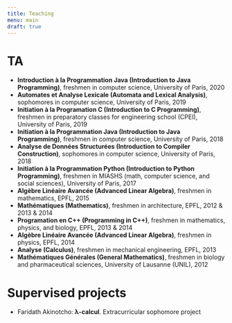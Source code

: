 ```yaml
---
title: Teaching
menu: main
draft: true
---
```


# TA

* **Introduction à la Programmation Java (Introduction to Java Programming)**,
  freshmen in computer science, University of Paris, 2020
* **Automates et Analyse Lexicale (Automata and Lexical Analysis)**, sophomores
  in computer science, University of Paris, 2019
* **Initiation à la Programation C (Introduction to C Programming)**, freshmen
  in preparatory classes for engineering school (CPEI), University of Paris,
  2019
* **Initiation à la Programmation Java (Introduction to Java Programming)**,
  freshmen in computer science, University of Paris, 2018
* **Analyse de Données Structurées (Introduction to Compiler Construction)**,
  sophomores in computer science, University of Paris, 2018
* **Initiation à la Programmation Python (Introduction to Python
  Programming)**, freshmen in MIASHS (math, computer science, and social
  sciences), University of Paris, 2017
* **Algèbre Linéaire Avancée (Advanced Linear Algebra)**, freshmen in
  mathematics, EPFL, 2015
* **Mathématiques (Mathematics)**, freshmen in architecture, EPFL, 2012 & 2013
  & 2014
* **Programation en C++ (Programming in C++)**, freshmen in mathematics,
  physics, and biology, EPFL, 2013 & 2014
* **Algèbre Linéaire Avancée (Advanced Linear Algebra)**, freshmen in physics,
  EPFL, 2014
* **Analyse (Calculus)**, freshmen in mechanical engineering, EPFL, 2013
* **Mathématiques Générales (General Mathematics)**, freshmen in biology and
  pharmaceutical sciences, University of Lausanne (UNIL), 2012


# Supervised projects

* Faridath Akinotcho: **λ-calcul**. Extracurricular sophomore project